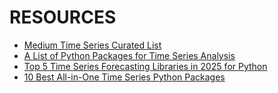 # RESOURCES

- [Medium Time Series Curated List](https://medium.com/@pan.fessas/list/time-series-class-b8417b51121f)
- [A List of Python Packages for Time Series Analysis](https://medium.com/@katser/a-list-of-python-packages-for-time-series-analysis-c883bcadcc58)
- [Top 5 Time Series Forecasting Libraries in 2025 for Python](https://medium.com/@ibtissam.makdoun/top-5-time-series-forecasting-libraries-in-2025-for-python-a6963d1b6ece)
- [10 Best All-in-One Time Series Python Packages](https://medium.com/@opentimeseries/10-best-all-in-one-time-series-python-packages-fd24842d8d6c)
